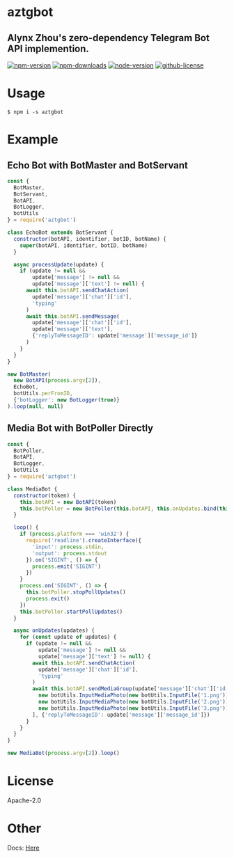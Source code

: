 aztgbot
=======

Alynx Zhou's zero-dependency Telegram Bot API implemention.
-----------------------------------------------------------

[![npm-version](https://img.shields.io/npm/v/aztgbot?style=for-the-badge)](https://www.npmjs.com/package/aztgbot)
[![npm-downloads](https://img.shields.io/npm/dt/aztgbot?style=for-the-badge)](https://www.npmjs.com/package/aztgbot)
[![node-version](https://img.shields.io/node/v/aztgbot?style=for-the-badge)](https://www.npmjs.com/package/aztgbot)
[![github-license](https://img.shields.io/github/license/AlynxZhou/aztgbot?style=for-the-badge)](https://github.com/AlynxZhou/aztgbot/blob/master/LICENSE)

# Usage

```
$ npm i -s aztgbot
```

# Example

## Echo Bot with BotMaster and BotServant

```JavaScript
const {
  BotMaster,
  BotServant,
  BotAPI,
  BotLogger,
  botUtils
} = require('aztgbot')

class EchoBot extends BotServant {
  constructor(botAPI, identifier, botID, botName) {
    super(botAPI, identifier, botID, botName)
  }

  async processUpdate(update) {
    if (update != null &&
        update['message'] != null &&
        update['message']['text'] != null) {
      await this.botAPI.sendChatAction(
        update['message']['chat']['id'],
        'typing'
      )
      await this.botAPI.sendMessage(
        update['message']['chat']['id'],
        update['message']['text'],
        {'replyToMessageID': update['message']['message_id']}
      )
    }
  }
}

new BotMaster(
  new BotAPI(process.argv[2]),
  EchoBot,
  botUtils.perFromID,
  {'botLogger': new BotLogger(true)}
).loop(null, null)
```

## Media Bot with BotPoller Directly

```JavaScript
const {
  BotPoller,
  BotAPI,
  BotLogger,
  botUtils
} = require('aztgbot')

class MediaBot {
  constructor(token) {
    this.botAPI = new BotAPI(token)
    this.botPoller = new BotPoller(this.botAPI, this.onUpdates.bind(this))
  }

  loop() {
    if (process.platform === 'win32') {
      require('readline').createInterface({
        'input': process.stdin,
        'output': process.stdout
      }).on('SIGINT', () => {
        process.emit('SIGINT')
      })
    }
    process.on('SIGINT', () => {
      this.botPoller.stopPollUpdates()
      process.exit()
    })
    this.botPoller.startPollUpdates()
  }

  async onUpdates(updates) {
    for (const update of updates) {
      if (update != null &&
          update['message'] != null &&
          update['message']['text'] != null) {
        await this.botAPI.sendChatAction(
          update['message']['chat']['id'],
          'typing'
        )
        await this.botAPI.sendMediaGroup(update['message']['chat']['id'], [
          new botUtils.InputMediaPhoto(new botUtils.InputFile('1.png')),
          new botUtils.InputMediaPhoto(new botUtils.InputFile('2.png')),
          new botUtils.InputMediaPhoto(new botUtils.InputFile('3.png'))
        ], {'replyToMessageID': update['message']['message_id']})
      }
    }
  }
}

new MediaBot(process.argv[2]).loop()
```

# License

Apache-2.0

# Other

Docs: [Here](https://alynx.moe/aztgbot/)

